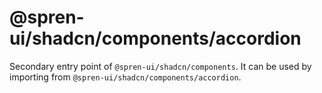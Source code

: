 # @spren-ui/shadcn/components/accordion

Secondary entry point of `@spren-ui/shadcn/components`. It can be used by importing from `@spren-ui/shadcn/components/accordion`.
